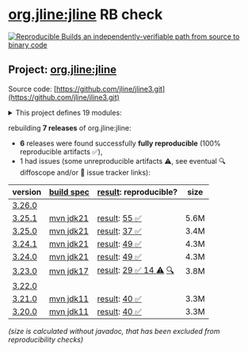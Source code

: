 [org.jline:jline](https://central.sonatype.com/artifact/org.jline/jline/versions) RB check
=======

[![Reproducible Builds](https://reproducible-builds.org/images/logos/rb.svg) an independently-verifiable path from source to binary code](https://reproducible-builds.org/)

## Project: [org.jline:jline](https://central.sonatype.com/artifact/org.jline/jline/versions)

Source code: [https://github.com/jline/jline3.git](https://github.com/jline/jline3.git)

<details><summary>This project defines 19 modules:</summary>

* [org.jline:jansi](https://central.sonatype.com/artifact/org.jline/jansi/3.25.1)
* [org.jline:jansi-core](https://central.sonatype.com/artifact/org.jline/jansi-core/3.25.1)
* [org.jline:jline](https://central.sonatype.com/artifact/org.jline/jline/3.25.1)
* [org.jline:jline-builtins](https://central.sonatype.com/artifact/org.jline/jline-builtins/3.25.1)
* [org.jline:jline-console](https://central.sonatype.com/artifact/org.jline/jline-console/3.25.1)
* [org.jline:jline-demo](https://central.sonatype.com/artifact/org.jline/jline-demo/3.25.1)
* [org.jline:jline-graal](https://central.sonatype.com/artifact/org.jline/jline-graal/3.25.1)
* [org.jline:jline-groovy](https://central.sonatype.com/artifact/org.jline/jline-groovy/3.25.1)
* [org.jline:jline-native](https://central.sonatype.com/artifact/org.jline/jline-native/3.25.1)
* [org.jline:jline-parent](https://central.sonatype.com/artifact/org.jline/jline-parent/3.25.1)
* [org.jline:jline-reader](https://central.sonatype.com/artifact/org.jline/jline-reader/3.25.1)
* [org.jline:jline-remote-ssh](https://central.sonatype.com/artifact/org.jline/jline-remote-ssh/3.25.1)
* [org.jline:jline-remote-telnet](https://central.sonatype.com/artifact/org.jline/jline-remote-telnet/3.25.1)
* [org.jline:jline-style](https://central.sonatype.com/artifact/org.jline/jline-style/3.25.1)
* [org.jline:jline-terminal](https://central.sonatype.com/artifact/org.jline/jline-terminal/3.25.1)
* [org.jline:jline-terminal-ffm](https://central.sonatype.com/artifact/org.jline/jline-terminal-ffm/3.25.1)
* [org.jline:jline-terminal-jansi](https://central.sonatype.com/artifact/org.jline/jline-terminal-jansi/3.25.1)
* [org.jline:jline-terminal-jna](https://central.sonatype.com/artifact/org.jline/jline-terminal-jna/3.25.1)
* [org.jline:jline-terminal-jni](https://central.sonatype.com/artifact/org.jline/jline-terminal-jni/3.25.1)
</details>

rebuilding **7 releases** of org.jline:jline:
- **6** releases were found successfully **fully reproducible** (100% reproducible artifacts :white_check_mark:),
- 1 had issues (some unreproducible artifacts :warning:, see eventual :mag: diffoscope and/or :memo: issue tracker links):

| version | [build spec](/BUILDSPEC.md) | [result](https://reproducible-builds.org/docs/jvm/): reproducible? | size |
| -- | --------- | ------ | -- |
| [3.26.0](https://central.sonatype.com/artifact/org.jline/jline/3.26.0/pom) | | | |
| [3.25.1](https://central.sonatype.com/artifact/org.jline/jline/3.25.1/pom) | [mvn jdk21](jline-3.25.1.buildspec) | [result](jline-parent-3.25.1.buildinfo): [55 :white_check_mark: ](jline-parent-3.25.1.buildcompare) | 5.6M |
| [3.25.0](https://central.sonatype.com/artifact/org.jline/jline/3.25.0/pom) | [mvn jdk21](jline-3.25.0.buildspec) | [result](jline-parent-3.25.0.buildinfo): [37 :white_check_mark: ](jline-parent-3.25.0.buildcompare) | 3.4M |
| [3.24.1](https://central.sonatype.com/artifact/org.jline/jline/3.24.1/pom) | [mvn jdk21](jline-3.24.1.buildspec) | [result](jline-parent-3.24.1.buildinfo): [49 :white_check_mark: ](jline-parent-3.24.1.buildcompare) | 4.3M |
| [3.24.0](https://central.sonatype.com/artifact/org.jline/jline/3.24.0/pom) | [mvn jdk21](jline-3.24.0.buildspec) | [result](jline-parent-3.24.0.buildinfo): [49 :white_check_mark: ](jline-parent-3.24.0.buildcompare) | 4.3M |
| [3.23.0](https://central.sonatype.com/artifact/org.jline/jline/3.23.0/pom) | [mvn jdk17](jline-3.23.0.buildspec) | [result](jline-parent-3.23.0.buildinfo): [29 :white_check_mark:  14 :warning:](jline-parent-3.23.0.buildcompare) [:mag:](jline-parent-3.23.0.diffoscope) | 3.8M |
| [3.22.0](https://central.sonatype.com/artifact/org.jline/jline/3.22.0/pom) | | | |
| [3.21.0](https://central.sonatype.com/artifact/org.jline/jline/3.21.0/pom) | [mvn jdk11](jline-3.21.0.buildspec) | [result](jline-parent-3.21.0.buildinfo): [40 :white_check_mark: ](jline-parent-3.21.0.buildcompare) | 3.3M |
| [3.20.0](https://central.sonatype.com/artifact/org.jline/jline/3.20.0/pom) | [mvn jdk11](jline-3.20.0.buildspec) | [result](jline-parent-3.20.0.buildinfo): [40 :white_check_mark: ](jline-parent-3.20.0.buildcompare) | 3.3M |

<i>(size is calculated without javadoc, that has been excluded from reproducibility checks)</i>
